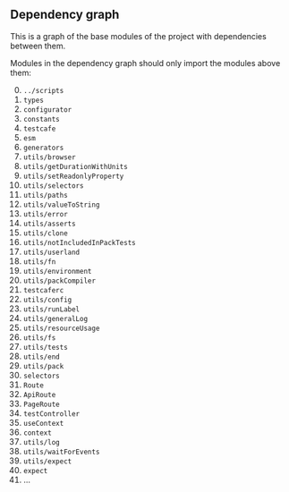 ## Dependency graph

This is a graph of the base modules of the project with dependencies between them.

Modules in the dependency graph should only import the modules above them:

0. `../scripts`
1. `types`
2. `configurator`
3. `constants`
4. `testcafe`
5. `esm`
6. `generators`
7. `utils/browser`
8. `utils/getDurationWithUnits`
9. `utils/setReadonlyProperty`
10. `utils/selectors`
11. `utils/paths`
12. `utils/valueToString`
13. `utils/error`
14. `utils/asserts`
15. `utils/clone`
16. `utils/notIncludedInPackTests`
17. `utils/userland`
18. `utils/fn`
19. `utils/environment`
20. `utils/packCompiler`
21. `testcaferc`
22. `utils/config`
23. `utils/runLabel`
24. `utils/generalLog`
25. `utils/resourceUsage`
26. `utils/fs`
27. `utils/tests`
28. `utils/end`
29. `utils/pack`
30. `selectors`
31. `Route`
32. `ApiRoute`
33. `PageRoute`
34. `testController`
35. `useContext`
36. `context`
37. `utils/log`
38. `utils/waitForEvents`
39. `utils/expect`
40. `expect`
41. ...
